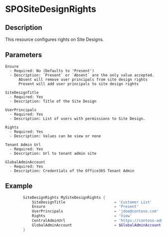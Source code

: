 # SPOSiteDesignRights

## Description

This resource configures rights on Site Designs.

## Parameters

    Ensure
      - Required: No (Defaults to 'Present')
      - Description: `Present` or `Absent` are the only value accepted.
          Absent will remove user principals from site design rights
          Present will add user principals to site design rights

    SiteDesignTitle
      - Required: Yes
      - Description: Title of the Site Design

    UserPrincipals
      - Required: Yes
      - Description: List of users with permissions to Site Design.

    Rights
      - Required: Yes
      - Description: Values can be view or none

    Tenant Admin Url
      - Required: Yes
      - Description: Url to tenant admin site

    GlobalAdminAccount
      - Required: Yes
      - Description: Credentials of the Office365 Tenant Admin

## Example

```PowerShell
        SiteDesignRights MySiteDesignRights {
            SiteDesignTitle                      = 'Customer List'
            Ensure                               = 'Present'
            UserPrincipals                       = 'jdoe@contoso.com'
            Rights                               = 'View'
            CentralAdminUrl                      = 'https://contoso-admin.sharepoint.com'
            GlobalAdminAccount                   = $GlobalAdminAccount
        }
```
